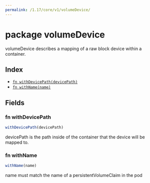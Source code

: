 ```yaml
---
permalink: /1.17/core/v1/volumeDevice/
---
```


# package volumeDevice

volumeDevice describes a mapping of a raw block device within a container.

## Index

* [`fn withDevicePath(devicePath)`](#fn-withdevicepath)
* [`fn withName(name)`](#fn-withname)

## Fields

### fn withDevicePath

```ts
withDevicePath(devicePath)
```

devicePath is the path inside of the container that the device will be mapped to.

### fn withName

```ts
withName(name)
```

name must match the name of a persistentVolumeClaim in the pod
